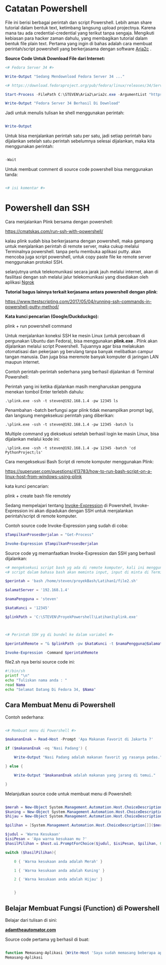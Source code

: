 # Catatan Powershell

File ini berisi berbagai perintah dan script Powershell. Lebih aman share tutorial dalam bentuk text, ketimbang langsung upload projectnya. Karena mana tau ada credential-credential yang terikut tanpa sengaja. Mengikuti kebiasan para hacker zaman dahulu, yang membagikan tutorial dalam bentuk file plain text. Pertama yang ingin di bahas adalah cara membuat perintah/script powershell yang berkerjasama dengan software [Aria2c](https://aria2.github.io/) .

**Source Code Untuk Download File dari Internet:**
```powershell
<# Fedora Server 34 #>

Write-Output "Sedang Mendownload Fedora Server 34 ..."

<# https://download.fedoraproject.org/pub/fedora/linux/releases/34/Server/x86_64/iso/Fedora-Server-dvd-x86_64-34-1.2.iso #>

Start-Process -FilePath C:\STEVEN\Aria2\aria2c.exe -ArgumentList "https://download.fedoraproject.org/pub/fedora/linux/releases/34/Server/x86_64/iso/Fedora-Server-dvd-x86_64-34-1.2.iso --max-download-limit=2000K --log=CatatDownload.txt --dir=C:\STEVEN\Torrent --summary-interval=0 --max-connection-per-server=5" -Wait

Write-Output "Fedora Server 34 Berhasil Di Download"

```
Jadi untuk menulis tulisan ke shell menggunakan perintah:

```powershell

Write-Output

```
Untuk bisa menjalankan perintah satu per satu, jadi setiap perintah baru dijalankan setelah satu perintah sebelumnya selesai dijalankan, maka kita menggunakan perintah:

```powershell

-Wait

```

Untuk membuat comment di source code powershell bisa menggunakan tanda:

```powershell

<# isi komentar #>

```

# Powershell dan SSH

Cara menjalankan Plink bersama dengan powershell:

https://cmatskas.com/run-ssh-with-powershell/

kalau plink sudah bisa berkerjasama dengan powershell, maka gampang untuk menjalankan perintah di remote server, maka cukup melalui Terminalnya powershell. tanpa perlu membuka aplikasi putty. akan mencoba juga script powershell, untuk copy paste file ke remote server menggunakan protokol SSH.

selanjutnya untuk telekomunikasi secara jarak jauh melalui internet, akan di fasilitasi dengan ssh melalui jalur telekomunikasi yang disediakan oleh aplikasi [Ngrok](https://ngrok.com/)

**Tutorial bagus lainnya terkait kerjasama antara powershell dengan plink**:

https://www.ttestscripting.com/2017/05/04/running-ssh-commands-in-powershell-putty-method/

**Kata kunci pencarian (Google/Duckduckgo):**

plink + run powershell command


Untuk menjalankan koneksi SSH ke mesin Linux (untuk percobaan di pergunakan Ubuntu dan Fedora), bisa menggunakan **plink.exe** . Plink akan dijalankan melalui script Powershell. Tujuannya agar bisa melakukan otomatisasi dan pekerjaan yg berulang tanpa banyak melibatkan campur tangan manusia. Dan juga bisa meremote banyak komputer di jaringan LAN maupun internet.

Contoh perintah-perintah sederhana yang berhasil dijalankan di Terminal Powershell:

Perintah yang ini ketika dijalankan masih mengharuskan pengguna menekan tombol Enter terlebih dahulu:

```text
.\plink.exe -ssh -t steven@192.168.1.4 -pw 12345 ls
```

Penambahan -batch berfungsi agar plink tidak menampilkan prompt lagi, dan langsung mengeksekusi perintah yang diberikan:

```text
.\plink.exe -ssh -t steven@192.168.1.4 -pw 12345 -batch ls
```

Multiple command yg dieksekusi setelah berhasil login ke masin Linux, bisa dijalankan melalui kode ini:

```text
.\plink.exe -ssh -t steven@192.168.1.4 -pw 12345 -batch 'cd PythonProject;ls'
```

Cara mengeksekusi Bash Script di remote komputer menggunakan Plink:

https://superuser.com/questions/413783/how-to-run-bash-script-on-a-linux-host-from-windows-using-plink


kata kunci pencarian:

plink + create bash file remotely


Sedang mempelajari tentang [Invoke-Expression](https://docs.microsoft.com/en-us/powershell/module/microsoft.powershell.utility/invoke-expression?view=powershell-7.1) di Powershell, Invoke-Expression ini akan dipadukan dengan SSH untuk menjalankan perintah/script di remote komputer.

Contoh source code Invoke-Expression yang sudah di coba:

```powershell
$TampilkanProsesBerjalan = "Get-Process"

Invoke-Expression $TampilkanProsesBerjalan
```


Source code yg memanfaatkan Invoke-Expression dan SSH yang berhasil dijalankan:

```powershell
<# mengeksekusi script bash yg ada di remote komputer, kali ini menggunakan bantuan Invoke-Expression #>
<# script dalam bahasa bash akan meminta input, input di minta di Terminal Windows #>

$perintah = 'bash /home/steven/proyekBash/Latihan1/file2.sh'

$alamatServer = '192.168.1.4'

$namaPengguna = 'steven'

$kataKunci = '12345'

$plinkPath = 'C:\STEVEN\ProyekPowershell\Latihan1\plink.exe'



<# Perintah SSH yg di bundel ke dalam variabel #>

$perintahRemote = "& $plinkPath -pw $kataKunci -t $namaPengguna@$alamatServer -batch $perintah"

Invoke-Expression -Command $perintahRemote
```

file2.sh nya berisi source code ini:

```bash
#!/bin/sh
printf "\n"
echo "Tuliskan nama anda : "
read Nama
echo "Selamat Datang Di Fedora 34, $Nama"
```


## Cara Membuat Menu di Powershell

Contoh sederhana:

```powershell

<# Membuat menu di Powershell #>

$makananEnak = Read-Host -Prompt 'Apa Makanan Favorit di Jakarta ?'

if ($makananEnak -eq 'Nasi Padang') {

	Write-Output "Nasi Padang adalah makanan favorit yg rasanya pedas."

} else {

	Write-Output "$makananEnak adalah makanan yang jarang di temui." 

}


```

Melanjutkan source code untuk membuat menu di Powershell:

```powershell

$merah = New-Object System.Management.Automation.Host.ChoiceDescription '&Merah', 'Warna Pilihan : Merah'
$kuning = New-Object System.Management.Automation.Host.ChoiceDescription '&Kuning', 'Warna Pilihan : Kuning'
$hijau = New-Object System.Management.Automation.Host.ChoiceDescription '&Hijau', 'Warna Pilihan : Hijau'

$pilihan = [System.Management.Automation.Host.ChoiceDescription[]]($merah, $kuning, $hijau)

$judul = 'Warna Kesukaan'
$isiPesan = 'Apa warna kesukaan mu ?'
$hasilPilihan = $host.ui.PromptForChoice($judul, $isiPesan, $pilihan, 0)

switch ($hasilPilihan){

	0 { 'Warna kesukaan anda adalah Merah' }

	1 { 'Warna kesukaan anda adalah Kuning' }

	2 { 'Warna kesukaan anda adalah Hijau' }


	}


```

## Belajar Membuat Fungsi (Function) di Powershell

Belajar dari tulisan di sini:

**[adamtheautomator.com](https://adamtheautomator.com/powershell-functions/)**


Source code pertama yg berhasil di buat:

```powershell

function Memasang-Aplikasi {Write-Host 'Saya sudah memasang beberapa aplikasi. Super Sekali!'}
Memasang-Aplikasi


```




